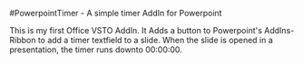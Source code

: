 #PowerpointTimer - A simple timer AddIn for Powerpoint

This is my first Office VSTO AddIn. It Adds a button to Powerpoint's AddIns-Ribbon to add a timer textfield to a slide. When the slide is opened in a presentation, the timer runs downto 00:00:00.